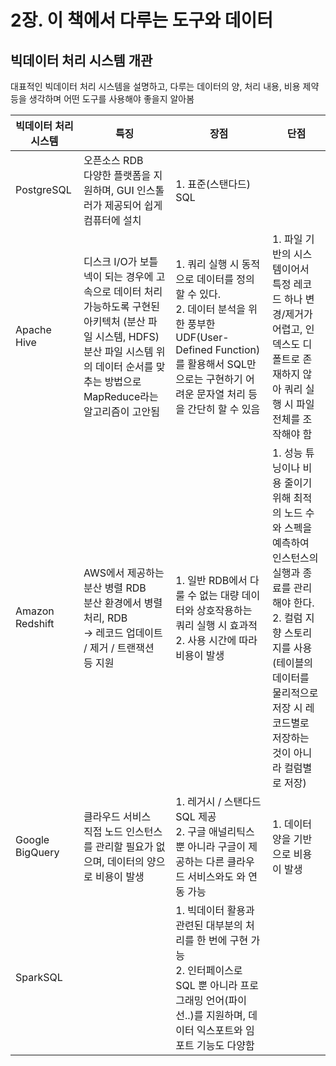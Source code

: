 # 2장. 이 책에서 다루는 도구와 데이터

## 빅데이터 처리 시스템 개관

대표적인 빅데이터 처리 시스템을 설명하고, 다루는 데이터의 양, 처리 내용, 비용 제약 등을 생각하며 어떤 도구를 사용해야 좋을지 알아봄

| 빅데이터 처리 시스템 | 특징                                                         | 장점                                                         | 단점                                                         |
| -------------------- | ------------------------------------------------------------ | ------------------------------------------------------------ | ------------------------------------------------------------ |
| PostgreSQL           | 오픈소스 RDB<br />다양한 플랫폼을 지원하며, GUI 인스톨러가 제공되어 쉽게 컴퓨터에 설치 | 1. 표준(스탠다드) SQL                                        |                                                              |
| Apache Hive          | 디스크 I/O가 보틀넥이 되는 경우에 고속으로 데이터 처리 가능하도록 구현된 아키텍처 (분산 파일 시스템, HDFS)<br />분산 파일 시스템 위의 데이터 순서를 맞추는 방법으로 MapReduce라는 알고리즘이 고안됨 | 1. 쿼리 실행 시 동적으로 데이터를 정의할 수 있다.<br />2. 데이터 분석을 위한 풍부한 UDF(User-Defined Function)를 활용해서 SQL만으로는 구현하기 어려운 문자열 처리 등을 간단히 할 수 있음 | 1. 파일 기반의 시스템이어서 특정 레코드 하나 변경/제거가 어렵고, 인덱스도 디폴트로 존재하지 않아 쿼리 실행 시 파일 전체를 조작해야 함 |
| Amazon Redshift      | AWS에서 제공하는 분산 병렬 RDB<br />분산 환경에서 병렬 처리, RDB<br />-> 레코드 업데이트 / 제거 / 트랜잭션 등 지원 | 1. 일반 RDB에서 다룰 수 없는 대량 데이터와 상호작용하는 쿼리 실행 시 효과적<br />2. 사용 시간에 따라 비용이 발생 | 1. 성능 튜닝이나 비용 줄이기 위해 최적의 노드 수와 스펙을 예측하여 인스턴스의 실행과 종료를 관리해야 한다.<br />2. 컬럼 지향 스토리지를 사용 (테이블의 데이터를 물리적으로 저장 시 레코드별로 저장하는 것이 아니라 컬럼별로 저장) |
| Google BigQuery      | 클라우드 서비스<br />직접 노드 인스턴스를 관리할 필요가 없으며, 데이터의 양으로 비용이 발생 | 1. 레거시 / 스탠다드 SQL 제공<br />2. 구글 애널리틱스 뿐 아니라 구글이 제공하는 다른 클라우드 서비스와도 와 연동 가능 | 1. 데이터 양을 기반으로 비용이 발생                          |
| SparkSQL             |                                                              | 1. 빅데이터 활용과 관련된 대부분의 처리를 한 번에 구현 가능<br />2. 인터페이스로 SQL 뿐 아니라 프로그래밍 언어(파이선..)를 지원하며, 데이터 익스포트와 임포트 기능도 다양함 |                                                              |